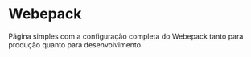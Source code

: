 # Webepack
Página simples com a configuração completa do Webepack tanto para produção quanto para  desenvolvimento
